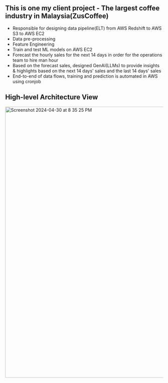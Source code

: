 ## This is one my client project - The largest coffee industry in Malaysia(ZusCoffee)
- Responsible for designing data pipeline(ELT) from AWS Redshift to AWS S3 to AWS EC2
- Data pre-processing
- Feature Engineering
- Train and test ML models on AWS EC2
- Forecast the hourly sales for the next 14 days in order for the operations team to hire man hour
- Based on the forecast sales, designed GenAI(LLMs) to provide insights & highlights based on the next 14 days' sales and the last 14 days' sales
- End-to-end of data flows, training and prediction is automated in AWS using cronjob

## High-level Architecture View
  <img width="865" alt="Screenshot 2024-04-30 at 8 35 25 PM" src="https://github.com/Ruhul-Quddus-Tamim/Machine-Learning-Algorithms/assets/86849949/5c5fb40e-0b80-4830-8db3-044a5be739d5">
